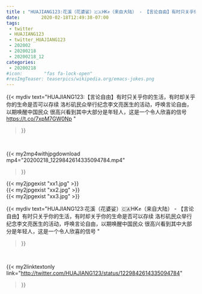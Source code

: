 ```yaml
---
title : "HUAJIANG123:花溪（花婆娑）🇨🇦HK✊（来自大陆） - 【言论自由】有时只关乎你的生活，有时却关乎你的生命是否可以存续  洛杉矶民众举行纪念李文亮医生的活动，呼唤言论自由，以期唤醒中国民众  很高兴看到其中大部分是年轻人，这是一个令人欣喜的信号 "
date:        2020-02-18T12:49:38-07:00
tags:
 - twitter
 - HUAJIANG123
 - twitter_HUAJIANG123
 - 202002
 - 20200218
 - 20200218_12
categories:
 - 20200218
#icon:        "fas fa-lock-open"
#resImgTeaser: teaserpics/wikipedia.org/emacs-jokes.png
---
```


{{< mydiv text="HUAJIANG123:【言论自由】有时只关乎你的生活，有时却关乎你的生命是否可以存续  洛杉矶民众举行纪念李文亮医生的活动，呼唤言论自由，以期唤醒中国民众  很高兴看到其中大部分是年轻人，这是一个令人欣喜的信号 https://t.co/7xpM7GW0Np "
>}}
<br>


{{< my2mp4withjpgdownload mp4="20200218_1229842614335094784.mp4"
>}}

{{< my2jpgexist "xx1.jpg" >}}<br>
{{< my2jpgexist "xx2.jpg" >}}<br>
{{< my2jpgexist "xx3.jpg" >}}<br>



{{< mydiv text="HUAJIANG123:花溪（花婆娑）🇨🇦HK✊（来自大陆） - 【言论自由】有时只关乎你的生活，有时却关乎你的生命是否可以存续  洛杉矶民众举行纪念李文亮医生的活动，呼唤言论自由，以期唤醒中国民众  很高兴看到其中大部分是年轻人，这是一个令人欣喜的信号 "
>}}
<br>

{{< my2linktextonly link="http://twitter.com/HUAJIANG123/status/1229842614335094784"
>}}


<br>

